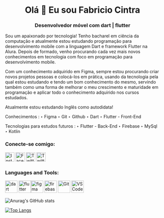 <h1 align= "center">Olá 👋 Eu sou Fabricio Cintra</h1>


<h3 align = "center"> Desenvolvedor móvel com dart | flutter</h3>

Sou um apaixonado por tecnologia! Tenho bacharel em ciência da computação e atualmente estou estudando programação para desenvolvimento mobile com a linguagem Dart e framework Flutter na Alura. 
Depois de formado, venho procurando cada vez mais novos conhecimentos em tecnologia com foco em programação para desenvolvimento mobile. 

Com um conhecimento adquirido em Figma, sempre estou procurando criar novos projetos pessoas e colocá-los em prática, usando da tecnologia pela qual estou estudando e tendo um bom conhecimento do mesmo, servindo também como uma forma de melhorar o meu crescimento e maturidade em programação e aplicar todo o conhecimento adquirido nos cursos estudados.

Atualmente estou estudando Inglês como autodidata!

Conhecimentos :
‣ Figma
‣ Git
‣ Github
‣ Dart
‣ Flutter - Front-End

Tecnologias para estudos futuros :
‣ Flutter - Back-End
‣ Firebase
‣ MySql
‣ Kotlin

<h3>Conecte-se comigo:</h3>
<a href="https://www.instagram.com/_fabricio_cintra/
" target="_blank"><img src="https://cdn3.iconfinder.com/data/icons/picons-social/57/38-instagram-512.png" 
alt="Instagram" width="30" height="30"/></a> <a href="https://www.facebook.com/Anfacibry/
" target="_blank"><img src="https://cdn1.iconfinder.com/data/icons/social-media-rounded-corners/512/Rounded_Facebook_svg-512.png" 
alt="Facebook" width="30" height="30"/></a> <a href="https://twitter.com/Anfacibry
" target="_blank"><img src="https://cdn1.iconfinder.com/data/icons/social-media-rounded-corners/512/Rounded_Twitter5_svg-512.png" 
alt="Twitter" width="30" height="30"/></a>
<a href="https://www.linkedin.com/in/anfacibry/
" target="_blank"><img src="https://cdn3.iconfinder.com/data/icons/social-media-black-white-2/512/BW_Linkedin_glyph_svg-512.png" 
alt="Twitter" width="30" height="30"/></a>

<h3>Languages and Tools:</h3>

<a href="https://dart.dev/
" target="_blank"><img src="https://camo.githubusercontent.com/d54cb8a71c6e700018b4d1390e6178d544f5713b618cb11e3d9513640a82d0c9/68747470733a2f2f7777772e766563746f726c6f676f2e7a6f6e652f6c6f676f732f646172746c616e672f646172746c616e672d69636f6e2e737667" 
alt="dart" width="40" height="40"/></a>  <a href="https://flutter.dev/
" target="_blank"><img src="https://camo.githubusercontent.com/114aa59f6bfe1ff7ef3444fbb224078eb6a32c43f0ed03a6c0c3e6df67e049ec/68747470733a2f2f7777772e766563746f726c6f676f2e7a6f6e652f6c6f676f732f666c7574746572696f2f666c7574746572696f2d69636f6e2e737667" 
alt="flutter" width="40" height="40"/></a><a href="https://get.protopie.io/work-seamlessly-with-figma/?gclid=Cj0KCQjw38-DBhDpARIsADJ3kjn08PjSPS9b4KhLHVb8Ol-E10EUUNIBmApWGgYlmQBkBBFjL52lFkcaAvqtEALw_wcB&gclid=Cj0KCQjw38-DBhDpARIsADJ3kjn08PjSPS9b4KhLHVb8Ol-E10EUUNIBmApWGgYlmQBkBBFjL52lFkcaAvqtEALw_wcB&utm_campaign=ua-ongoing-sa&utm_source=google&utm_medium=cpc&utm_content=101686101352&utm_term=figma
" target="_blank"><img src="https://camo.githubusercontent.com/ed93c2b000a76ceaad1503e7eb9356591b885227e82a36a005b9d3498b303ba5/68747470733a2f2f7777772e766563746f726c6f676f2e7a6f6e652f6c6f676f732f6669676d612f6669676d612d69636f6e2e737667" 
alt="figma" width="40" height="40"/></a> <a href="https://firebase.google.com/?gclsrc=aw.ds&&gclid=Cj0KCQjw38-DBhDpARIsADJ3kjn0us5eOjBgzDOdhjrH2dGklSYK-fUMV35wueTeuokZFkGU8yI_voQaAgV9EALw_wcB
" target="_blank"><img src="https://camo.githubusercontent.com/dd4b2422ed3bfc9da88c43d18550375c66f9584327dff7ecc19315ce50b96f07/68747470733a2f2f7777772e766563746f726c6f676f2e7a6f6e652f6c6f676f732f66697265626173652f66697265626173652d69636f6e2e737667" 
alt="firebase" width="40" height="40"/></a> <a href="https://git-scm.com/
" target="_blank"><img src="https://camo.githubusercontent.com/fbfcb9e3dc648adc93bef37c718db16c52f617ad055a26de6dc3c21865c3321d/68747470733a2f2f7777772e766563746f726c6f676f2e7a6f6e652f6c6f676f732f6769742d73636d2f6769742d73636d2d69636f6e2e737667" 
alt="Git" width="40" height="40"/></a>  <a href="https://code.visualstudio.com/
" target="_blank"><img src="https://res.cloudinary.com/canonical/image/fetch/f_auto,q_auto,fl_sanitize,w_60,h_60/https://dashboard.snapcraft.io/site_media/appmedia/2019/05/code_ozwVHSV.png" 
alt="VSCode" width="40" height="40"/></a>

![Anurag's GitHub stats](https://github-readme-stats.vercel.app/api?username=Anfacibry&theme=default&show_icons=true)

[![Top Langs](https://github-readme-stats.vercel.app/api/top-langs/?username=Anfacibry&layout=compact)](https://github.com/anuraghazra/github-readme-stats)





